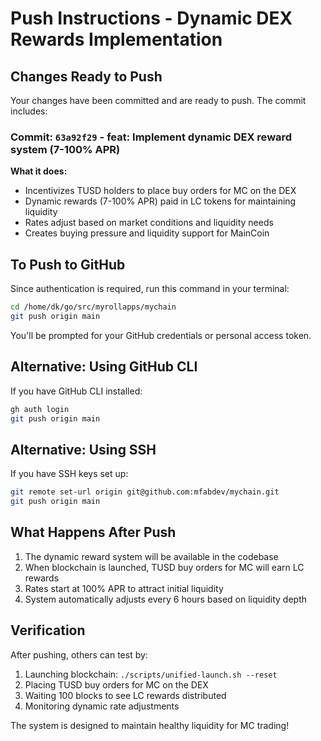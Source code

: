 # Push Instructions - Dynamic DEX Rewards Implementation

## Changes Ready to Push

Your changes have been committed and are ready to push. The commit includes:

### Commit: `63a92f29` - feat: Implement dynamic DEX reward system (7-100% APR)

**What it does:**
- Incentivizes TUSD holders to place buy orders for MC on the DEX
- Dynamic rewards (7-100% APR) paid in LC tokens for maintaining liquidity
- Rates adjust based on market conditions and liquidity needs
- Creates buying pressure and liquidity support for MainCoin

## To Push to GitHub

Since authentication is required, run this command in your terminal:

```bash
cd /home/dk/go/src/myrollapps/mychain
git push origin main
```

You'll be prompted for your GitHub credentials or personal access token.

## Alternative: Using GitHub CLI
If you have GitHub CLI installed:
```bash
gh auth login
git push origin main
```

## Alternative: Using SSH
If you have SSH keys set up:
```bash
git remote set-url origin git@github.com:mfabdev/mychain.git
git push origin main
```

## What Happens After Push

1. The dynamic reward system will be available in the codebase
2. When blockchain is launched, TUSD buy orders for MC will earn LC rewards
3. Rates start at 100% APR to attract initial liquidity
4. System automatically adjusts every 6 hours based on liquidity depth

## Verification

After pushing, others can test by:
1. Launching blockchain: `./scripts/unified-launch.sh --reset`
2. Placing TUSD buy orders for MC on the DEX
3. Waiting 100 blocks to see LC rewards distributed
4. Monitoring dynamic rate adjustments

The system is designed to maintain healthy liquidity for MC trading!